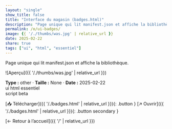 ```yaml
---
layout: "single"
show_title: false
title: "Interface du magasin (badges.html)"
description: "Page unique qui lit manifest.json et affiche la bibliothèque."
permalink: /o/ui-badges/
image: {{ '/./thumbs/was.jpg' | relative_url }}
date: 2025-02-22
share: true
tags: ["ui", "html", "essentiel"]
---
```



Page unique qui lit manifest.json et affiche la bibliothèque.

![Aperçu]({{ '/./thumbs/was.jpg' | relative_url }})

<div class="info-box"><strong>Type :</strong> other · <strong>Taille :</strong> None · <strong>Date :</strong> 2025-02-22</div>

<div class="tags"><span class="tag">ui</span> <span class="tag">html</span> <span class="tag">essentiel</span></div>

<div class="badges"><span class="badge">script</span> <span class="badge">beta</span></div>

[📥 Télécharger]({{ '/./badges.html' | relative_url }}){: .button }
[↗ Ouvrir]({{ '/./badges.html' | relative_url }}){: .button secondary }

[← Retour à l’accueil]({{ '/' | relative_url }})
